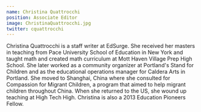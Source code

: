 ```yaml
---
name: Christina Quattrocchi
position: Associate Editor
image: ChristinaQuattrocchi.jpg
twitter: cquattrocchi
---
```


Christina Quattrocchi is a staff writer at EdSurge. She received her masters in teaching from Pace University School of Education in New York and taught math and created math curriculum at Mott Haven Village Prep High School. She later worked as a community organizer at Portland's Stand for Children and as the educational operations manager for Caldera Arts in Portland. She moved to Shanghai, China where she consulted for Compassion for Migrant Children, a program that aimed to help migrant children throughout China. When she returned to the US, she wound up teaching at High Tech High. Christina is also a 2013 Education Pioneers Fellow.
